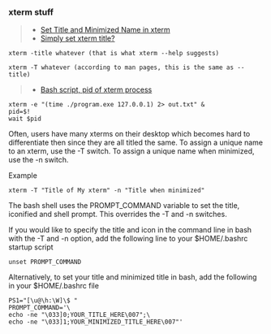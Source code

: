 ### xterm stuff
>- [Set Title and Minimized Name in xterm](https://www.starnet.com/help/set-title-and-minimized-name-in-xterm/)
>- [Simply set xterm title?](https://askubuntu.com/questions/616256/simply-set-xterm-title)
```
xterm -title whatever (that is what xterm --help suggests)

xterm -T whatever (according to man pages, this is the same as --title)
```
>- [Bash script, pid of xterm process](https://stackoverflow.com/questions/13257110/bash-script-pid-of-xterm-process)
```
xterm -e "(time ./program.exe 127.0.0.1) 2> out.txt" &
pid=$!
wait $pid
```

Often, users have many xterms on their desktop which becomes hard to differentiate then since they are all titled the same. To assign a unique name to an xterm, use the -T switch. To assign a unique name when minimized, use the -n switch.

Example
```
xterm -T "Title of My xterm" -n "Title when minimized"
```

The bash shell uses the PROMPT_COMMAND variable to set the title, iconified and shell prompt. This overrides the -T and -n switches.

If you would like to specify the title and icon in the command line in bash with the -T and -n option, add the following line to your $HOME/.bashrc startup script

```
unset PROMPT_COMMAND
```

Alternatively, to set your title and minimized title in bash, add the following in your $HOME/.bashrc file

```
PS1="[\u@\h:\W]\$ "
PROMPT_COMMAND='\
echo -ne "\033]0;YOUR_TITLE_HERE\007";\
echo -ne "\033]1;YOUR_MINIMIZED_TITLE_HERE\007"'
```